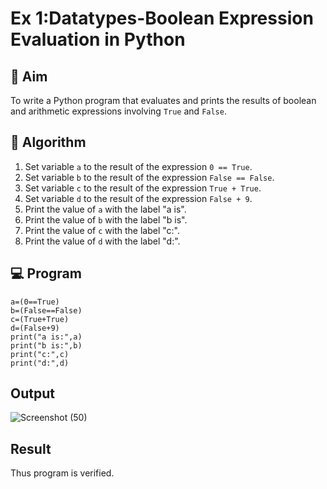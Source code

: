 
# Ex 1:Datatypes-Boolean Expression Evaluation in Python

## 🎯 Aim
To write a Python program that evaluates and prints the results of boolean and arithmetic expressions involving `True` and `False`.

## 🧠 Algorithm
1. Set variable `a` to the result of the expression `0 == True`.
2. Set variable `b` to the result of the expression `False == False`.
3. Set variable `c` to the result of the expression `True + True`.
4. Set variable `d` to the result of the expression `False + 9`.
5. Print the value of `a` with the label "a is".
6. Print the value of `b` with the label "b is".
7. Print the value of `c` with the label "c:".
8. Print the value of `d` with the label "d:".

## 💻 Program
```
a=(0==True)
b=(False==False)
c=(True+True)
d=(False+9)
print("a is:",a)
print("b is:",b)
print("c:",c)
print("d:",d)
```
## Output

![Screenshot (50)](https://github.com/user-attachments/assets/38062c2f-aefc-4c07-9e58-904cf53a1c7a)

## Result

Thus program is verified.
